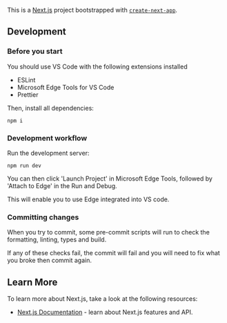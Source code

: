 This is a [Next.js](https://nextjs.org/) project bootstrapped with [`create-next-app`](https://github.com/vercel/next.js/tree/canary/packages/create-next-app).

## Development

### Before you start

You should use VS Code with the following extensions installed

- ESLint
- Microsoft Edge Tools for VS Code
- Prettier

Then, install all dependencies:

```
npm i
```

### Development workflow

Run the development server:

```
npm run dev
```

You can then click 'Launch Project' in Microsoft Edge Tools, followed by 'Attach to Edge' in the Run and Debug.

This will enable you to use Edge integrated into VS code.

### Committing changes

When you try to commit, some pre-commit scripts will run to check the formatting, linting, types and build.

If any of these checks fail, the commit will fail and you will need to fix what you broke then commit again.

## Learn More

To learn more about Next.js, take a look at the following resources:

- [Next.js Documentation](https://nextjs.org/docs) - learn about Next.js features and API.
